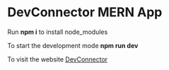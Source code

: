 # DevConnector MERN App

Run **npm i** to install node_modules

To start the development mode **npm run dev**

To visit the website [DevConnector](https://developer-connector-sami.herokuapp.com/)
